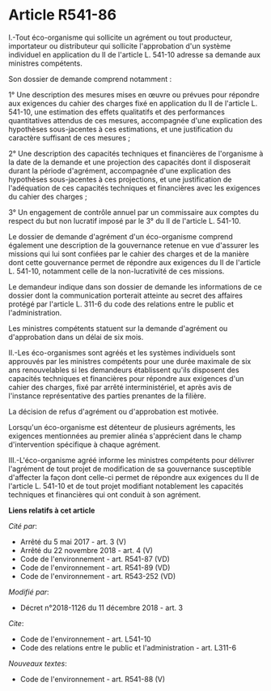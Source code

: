 # Article R541-86

I.-Tout éco-organisme qui sollicite un agrément ou tout producteur, importateur ou distributeur qui sollicite l'approbation
d'un système individuel en application du II de l'article L. 541-10 adresse sa demande aux ministres compétents.

Son dossier de demande comprend notamment :

1° Une description des mesures mises en œuvre ou prévues pour répondre aux exigences du cahier des charges fixé en
application du II de l'article L. 541-10, une estimation des effets qualitatifs et des performances quantitatives attendus de
ces mesures, accompagnée d'une explication des hypothèses sous-jacentes à ces estimations, et une justification du caractère
suffisant de ces mesures ;

2° Une description des capacités techniques et financières de l'organisme à la date de la demande et une projection des
capacités dont il disposerait durant la période d'agrément, accompagnée d'une explication des hypothèses sous-jacentes à ces
projections, et une justification de l'adéquation de ces capacités techniques et financières avec les exigences du cahier des
charges ;

3° Un engagement de contrôle annuel par un commissaire aux comptes du respect du but non lucratif imposé par le 3° du II de
l'article L. 541-10.

Le dossier de demande d'agrément d'un éco-organisme comprend également une description de la gouvernance retenue en vue
d'assurer les missions qui lui sont confiées par le cahier des charges et de la manière dont cette gouvernance permet de
répondre aux exigences du II de l'article L. 541-10, notamment celle de la non-lucrativité de ces missions.

Le demandeur indique dans son dossier de demande les informations de ce dossier dont la communication porterait atteinte au
secret des affaires protégé par l'article L. 311-6 du code des relations entre le public et l'administration.

Les ministres compétents statuent sur la demande d'agrément ou d'approbation dans un délai de six mois.

II.-Les éco-organismes sont agréés et les systèmes individuels sont approuvés par les ministres compétents pour une durée
maximale de six ans renouvelables si les demandeurs établissent qu'ils disposent des capacités techniques et financières pour
répondre aux exigences d'un cahier des charges, fixé par arrêté interministériel, et après avis de l'instance représentative
des parties prenantes de la filière.

La décision de refus d'agrément ou d'approbation est motivée.

Lorsqu'un éco-organisme est détenteur de plusieurs agréments, les exigences mentionnées au premier alinéa s'apprécient dans
le champ d'intervention spécifique à chaque agrément.

III.-L'éco-organisme agréé informe les ministres compétents pour délivrer l'agrément de tout projet de modification de sa
gouvernance susceptible d'affecter la façon dont celle-ci permet de répondre aux exigences du II de l'article L. 541-10 et de
tout projet modifiant notablement les capacités techniques et financières qui ont conduit à son agrément.

**Liens relatifs à cet article**

_Cité par_:

  - Arrêté du 5 mai 2017 - art. 3 (V)
  - Arrêté du 22 novembre 2018 - art. 4 (V)
  - Code de l'environnement - art. R541-87 (VD)
  - Code de l'environnement - art. R541-89 (VD)
  - Code de l'environnement - art. R543-252 (VD)

_Modifié par_:

  - Décret n°2018-1126 du 11 décembre 2018 - art. 3

_Cite_:

  - Code de l'environnement - art. L541-10
  - Code des relations entre le public et l'administration - art. L311-6

_Nouveaux textes_:

  - Code de l'environnement - art. R541-88 (V)
